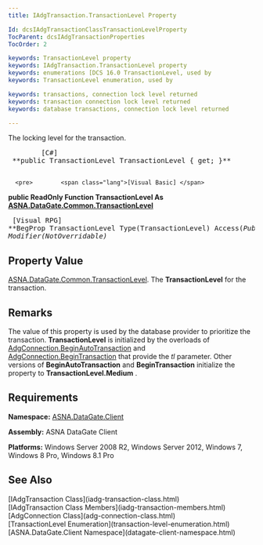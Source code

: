 ```yaml
---
title: IAdgTransaction.TransactionLevel Property

Id: dcsIAdgTransactionClassTransactionLevelProperty
TocParent: dcsIAdgTransactionProperties
TocOrder: 2

keywords: TransactionLevel property
keywords: IAdgTransaction.TransactionLevel property
keywords: enumerations [DCS 16.0 TransactionLevel, used by
keywords: TransactionLevel enumeration, used by

keywords: transactions, connection lock level returned
keywords: transaction connection lock level returned
keywords: database transactions, connection lock level returned

---
```


The locking level for the transaction.
<pre>        <span class="lang">[C#]</span>
 **public TransactionLevel TransactionLevel { get; }** 
      </pre>
      <pre>        <span class="lang">[Visual Basic] </span>
 **public ReadOnly Function TransactionLevel As [ASNA.DataGate.Common.TransactionLevel](transaction-level-enumeration.html)** 
      </pre>
      <pre class="prettyprint">
        <span class="lang">[Visual RPG]</span>
 **BegProp TransactionLevel Type(TransactionLevel) Access(*Public) Modifier(*NotOverridable)** 
      </pre>

## Property Value

[ASNA.DataGate.Common.TransactionLevel](transaction-level-enumeration.html). The **TransactionLevel** for the transaction.
## Remarks

The value of this property is used by the database provider to prioritize the transaction. **TransactionLevel** is initialized by the overloads of [AdgConnection.BeginAutoTransaction](adg-connection-class-begin-auto-transaction-method-main.html) and [AdgConnection.BeginTransaction](adg-connection-class-begin-transaction-method-main.html) that provide the *tl* parameter. Other versions of **BeginAutoTransaction** and **BeginTransaction** initialize the property to **TransactionLevel.Medium** .
## Requirements

<span> **Namespace:** [ASNA.DataGate.Client](datagate-client-namespace.html) </span> 

<span> **Assembly:** ASNA DataGate Client</span> 

<span> **Platforms:** Windows Server 2008 R2, Windows Server 2012, Windows 7, Windows 8 Pro, Windows 8.1 Pro</span>
## See Also

<dl />
      [IAdgTransaction Class](iadg-transaction-class.html)
      <br />
      [IAdgTransaction Class Members](iadg-transaction-members.html)
      <br />
      [AdgConnection Class](adg-connection-class.html)
      <br />
      [TransactionLevel Enumeration](transaction-level-enumeration.html)
      <br />
      [ASNA.DataGate.Client Namespace](datagate-client-namespace.html)

